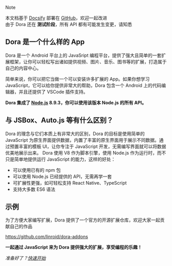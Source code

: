 > [!NOTE]
> 本文档基于 [Docsify](https://docsify.js.org) 部署在 [GitHub](https://github.com/linroid/dora-docs)，欢迎一起改进  
> 由于 Dora 还在 __测试阶段__，所有 API 都有可能发生变更，请知悉

## Dora 是一个什么样的 App

Dora 是一个 Android 平台上的 JavaSript 编程平台，提供了强大且简单的一套扩展框架，让你可以轻松写出诸如提供视频、图片、音乐、图书等的扩展，打造属于自己的内容中心。

简单来说，你可以把它当做一个可以安装许多扩展的 App。如果你想学习 JavaScript，它可以给你提供非常大的帮助，Dora 包含一个 Android 上的代码编辑器，并且还提供了 VSCode 插件支持。

__Dora 集成了 [Node.js](https://nodejs.org/) 8.9.3，你可以使用该版本 Node.js 的所有 API。__

## 与 JSBox、Auto.js 等有什么区别？

Dora 的理念与它们本质上有非常大的区别，Dora 的目标是使用简单的 JavaScript 为原生界面提供数据，内置了丰富的原生界面用于展示不同数据。通过预置丰富的模板 UI，让你专注于 JavaScript 开发，无需编写界面就可以将数据优美地展示出来。
Dora 使用 V8 作为脚本引擎，使用 Node.js 作为运行时，而不只是简单地提供运行 JavaScript 的能力，这样的好处：
 - 可以使用已有的 npm 包
 - 可以使用 Node.js 已经提供的 API，无需再学一套
 - 可扩展性更强，如可轻松支持 React Native、TypeScript
 - 支持大多数 ES6 语法


## 示例

为了方便大家编写扩展，Dora 提供了一个官方的开源扩展仓库，欢迎大家一起贡献自己的作品

https://github.com/linroid/dora-addons


__一起通过 JavaScript 来为 Dora 提供强大的扩展，享受编程的乐趣！__

*准备好了？[快速开始](quickstart/create)*
